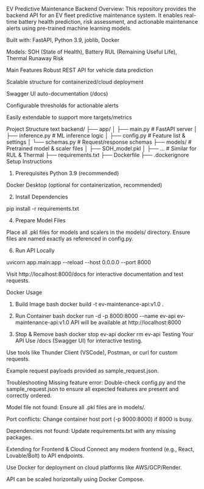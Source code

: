 EV Predictive Maintenance Backend
Overview: 
This repository provides the backend API for an EV fleet predictive maintenance system. It enables real-time battery health prediction, risk assessment, and actionable maintenance alerts using pre-trained machine learning models.

Built with: FastAPI, Python 3.9, joblib, Docker

Models: SOH (State of Health), Battery RUL (Remaining Useful Life), Thermal Runaway Risk

Main Features
Robust REST API for vehicle data prediction

Scalable structure for containerized/cloud deployment

Swagger UI auto-documentation (/docs)

Configurable thresholds for actionable alerts

Easily extendable to support more targets/metrics

Project Structure
text
backend/
├── app/
│   ├── main.py            # FastAPI server
│   ├── inference.py       # ML inference logic
│   ├── config.py          # Feature list & settings
│   └── schemas.py         # Request/response schemas
├── models/                # Pretrained model & scaler files
│   ├── SOH_model.pkl
│   ├── ...                # Similar for RUL & Thermal
├── requirements.txt
├── Dockerfile
├── .dockerignore
Setup Instructions
1. Prerequisites
Python 3.9 (recommended)

Docker Desktop (optional for containerization, recommended)


2. Install Dependencies

pip install -r requirements.txt

4. Prepare Model Files
   
Place all .pkl files for models and scalers in the models/ directory.
Ensure files are named exactly as referenced in config.py.

6. Run API Locally

uvicorn app.main:app --reload --host 0.0.0.0 --port 8000

Visit http://localhost:8000/docs for interactive documentation and test requests.

Docker Usage

1. Build Image
bash
docker build -t ev-maintenance-api:v1.0 .
2. Run Container
bash
docker run -d -p 8000:8000 --name ev-api ev-maintenance-api:v1.0
API will be available at http://localhost:8000

3. Stop & Remove
bash
docker stop ev-api
docker rm ev-api
Testing Your API
Use /docs (Swagger UI) for interactive testing.

Use tools like Thunder Client (VSCode), Postman, or curl for custom requests.

Example request payloads provided as sample_request.json.

Troubleshooting
Missing feature error:
Double-check config.py and the sample_request.json to ensure all expected features are present and correctly ordered.

Model file not found:
Ensure all .pkl files are in models/.

Port conflicts:
Change container host port (-p 9000:8000) if 8000 is busy.

Dependencies not found:
Update requirements.txt with any missing packages.

Extending for Frontend & Cloud
Connect any modern frontend (e.g., React, Lovable/Bolt) to API endpoints.

Use Docker for deployment on cloud platforms like AWS/GCP/Render.

API can be scaled horizontally using Docker Compose.
